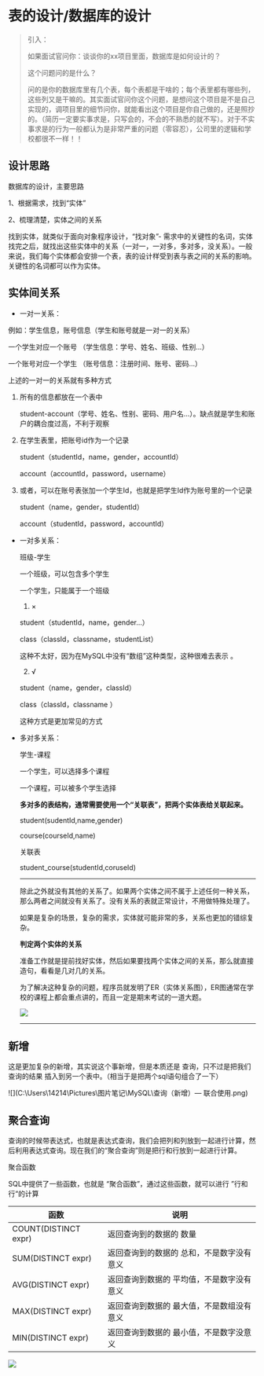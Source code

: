 # 表的设计/数据库的设计

> 引入：
>
> 如果面试官问你：谈谈你的xx项目里面，数据库是如何设计的？
>
> 这个问题问的是什么？
>
> 问的是你的数据库里有几个表，每个表都是干啥的；每个表里都有哪些列，这些列又是干嘛的。其实面试官问你这个问题，是想问这个项目是不是自己实现的，调项目里的细节问你，就能看出这个项目是你自己做的，还是照抄的。（简历一定要实事求是，只写会的，不会的不熟悉的就不写）。对于不实事求是的行为一般都认为是非常严重的问题（零容忍），公司里的逻辑和学校都很不一样！！

## 设计思路

数据库的设计，主要思路

1、根据需求，找到“实体”

2、梳理清楚，实体之间的关系

找到实体，就类似于面向对象程序设计，“找对象”- 需求中的关键性的名词，实体找完之后，就找出这些实体中的关系（一对一，一对多，多对多，没关系）。一般来说，我们每个实体都会安排一个表，表的设计样受到表与表之间的关系的影响。关键性的名词都可以作为实体。

## 实体间关系

- 一对一关系：

例如：学生信息，账号信息（学生和账号就是一对一的关系）

一个学生对应一个账号 （学生信息：学号、姓名、班级、性别...）

一个账号对应一个学生 （账号信息：注册时间、账号、密码...）

上述的一对一的关系就有多种方式

1. 所有的信息都放在一个表中 

   student-account（学号、姓名、性别、密码、用户名...）。缺点就是学生和账户的耦合度过高，不利于观察

2. 在学生表里，把账号id作为一个记录

   student（studentId，name，gender，accountId）

   account（accountId，password，username）

3. 或者，可以在账号表张加一个学生Id，也就是把学生Id作为账号里的一个记录

   student（name，gender，studentId）

   account（studentId，password，accountId）

- 一对多关系：

  班级-学生

  一个班级，可以包含多个学生

  一个学生，只能属于一个班级

  1) ×

  student（studentId，name，gender...）

  class（classId，classname，studentList）

  这种不太好，因为在MySQL中没有“数组”这种类型，这种很难去表示 。

  2) √

  student（name，gender，classId）

  class（classId，classname ）

  这种方式是更加常见的方式

- 多对多关系：

  学生-课程

  一个学生，可以选择多个课程

  一个课程，可以被多个学生选择

  **多对多的表结构，通常需要使用一个“关联表”，把两个实体表给关联起来。**

  student(sudentId,name,gender)

  course(courseId,name)

  关联表

  student_course(studentId,coruseId)

  ---

  除此之外就没有其他的关系了。如果两个实体之间不属于上述任何一种关系，那么两者之间就没有关系了。没有关系的表就正常设计，不用做特殊处理了。

  如果是复杂的场景，复杂的需求，实体就可能非常的多，关系也更加的错综复杂。

  **判定两个实体的关系**

  准备工作就是提前找好实体，然后如果要找两个实体之间的关系，那么就直接造句，看看是几对几的关系。

  为了解决这种复杂的问题，程序员就发明了ER（实体关系图），ER图通常在学校的课程上都会重点讲的，而且一定是期末考试的一道大题。

  ![](C:\Users\14214\Pictures\图片笔记\MySQL\实体对应关系png.png)

  ---

## 新增

这是更加复杂的新增，其实说这个事新增，但是本质还是 查询，只不过是把我们查询的结果 插入到另一个表中。（相当于是把两个sql语句组合了一下）

![](C:\Users\14214\Pictures\图片笔记\MySQL\查询（新增）— 联合使用.png)



## 聚合查询

查询的时候带表达式，也就是表达式查询，我们会把列和列放到一起进行计算，然后利用表达式查询。现在我们的“聚合查询”则是把行和行放到一起进行计算。

聚合函数

SQL中提供了一些函数，也就是 “聚合函数”，通过这些函数，就可以进行 ”行和行“的计算

| 函数                 | 说明                                      |
| -------------------- | ----------------------------------------- |
| COUNT(DISTINCT expr) | 返回查询到的数据的 数量                   |
| SUM(DISTINCT  expr)  | 返回查询到的数据的 总和，不是数字没有意义 |
| AVG(DISTINCT  expr)  | 返回查询到数据的 平均值，不是数字没有意义 |
| MAX(DISTINCT  expr)  | 返回查询到数据的 最大值，不是数组没有意义 |
| MIN(DISTINCT  expr)  | 返回查询到数据的 最小值，不是数字没意义   |



![](C:\Users\14214\Pictures\图片笔记\MySQL\聚合查询.png)

